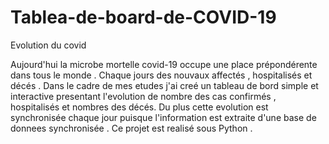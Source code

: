 # Tablea-de-board-de-COVID-19
Evolution du covid




Aujourd'hui la microbe mortelle covid-19 occupe une place prépondérente dans tous le monde . Chaque jours des nouvaux affectés , hospitalisés et décés .
Dans le cadre de mes etudes j'ai creé un tableau de bord simple et interactive presentant l'evolution de nombre des cas confirmés , hospitalisés et nombres des décés.
Du plus cette evolution est synchronisée chaque jour puisque l'information est extraite d'une base de donnees synchronisée .
Ce projet est realisé sous Python .
